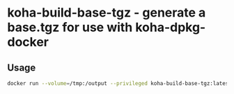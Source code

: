 # koha-build-base-tgz - generate a base.tgz for use with koha-dpkg-docker

## Usage

```bash
docker run --volume=/tmp:/output --privileged koha-build-base-tgz:latest
```
